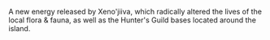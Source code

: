 A new energy released by Xeno'jiiva, which radically altered the lives of the local flora & fauna, as well as the Hunter's Guild bases located around the island.
